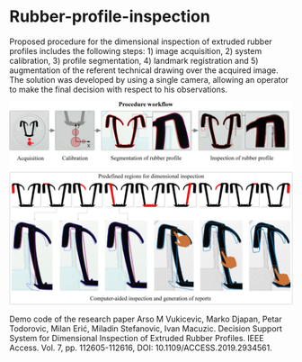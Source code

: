 # Rubber-profile-inspection

Proposed procedure for the dimensional inspection of extruded rubber profiles includes the following steps: 1) image acquisition, 2) system calibration, 3) profile segmentation, 4) landmark registration and 5) augmentation of the referent technical drawing over the acquired image. The solution was developed by using a single camera, allowing an operator to make the final decision with respect to his observations.

![](images/Graphical%20Abstract%20JPG.jpg)


Demo code of the research paper Arso M Vukicevic, Marko Djapan, Petar Todorovic, Milan Erić, Miladin Stefanovic, Ivan Macuzic. Decision Support System for Dimensional Inspection of Extruded Rubber Profiles. IEEE Access. Vol. 7, pp. 112605-112616, DOI: 10.1109/ACCESS.2019.2934561.
